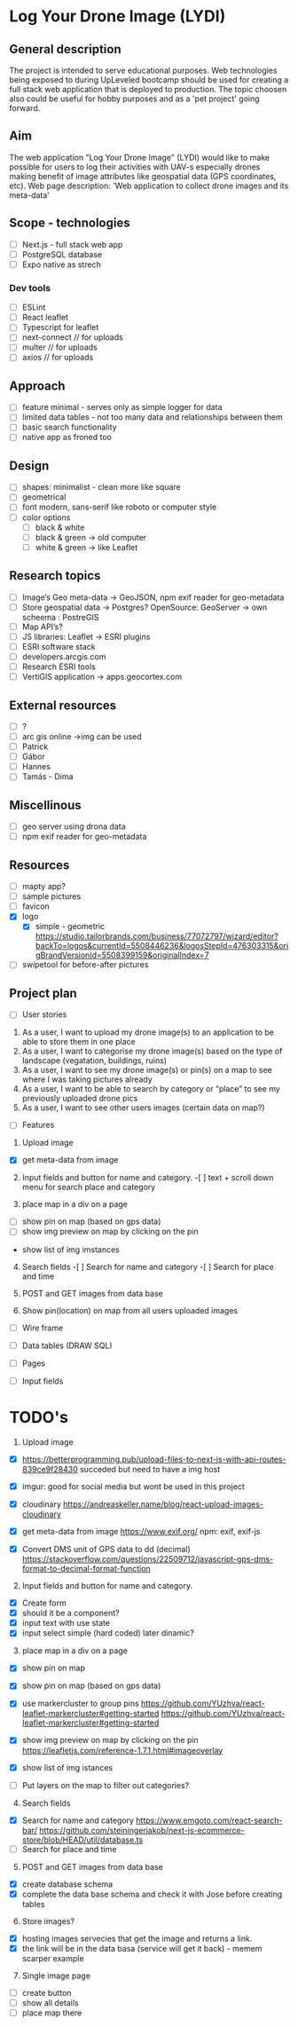 # Log Your Drone Image (LYDI)

## General description

The project is intended to serve educational purposes. Web technologies being exposed to during UpLeveled bootcamp should be used for creating a full stack web application that is deployed to production. The topic choosen also could be useful for hobby purposes and as a 'pet project' going forward.

## Aim

The web application "Log Your Drone Image" (LYDI) would like to make possible for users to log their activities with UAV-s especially drones making benefit of image attributes like geospatial data (GPS coordinates, etc).
Web page description: 'Web application to collect drone images and its meta-data'

## Scope - technologies

- [ ] Next.js - full stack web app
- [ ] PostgreSQL database
- [ ] Expo native as strech

### Dev tools

- [ ] ESLint
- [ ] React leaflet
- [ ] Typescript for leaflet
- [ ] next-connect // for uploads
- [ ] multer // for uploads
- [ ] axios // for uploads

## Approach

- [ ] feature minimal - serves only as simple logger for data
- [ ] limited data tables - not too many data and relationships between them
- [ ] basic search functionality
- [ ] native app as froned too

## Design

- [ ] shapes: minimalist - clean more like square
- [ ] geometrical
- [ ] font modern, sans-serif like roboto or computer style
- [ ] color options
  - [ ] black & white
  - [ ] black & green -> old computer
  - [ ] white & green -> like Leaflet

## Research topics

- [ ] Image’s Geo meta-data -> GeoJSON, npm exif reader for geo-metadata
- [ ] Store geospatial data -> Postgres? OpenSource: GeoServer -> own scheema : PostreGIS
- [ ] Map API’s?
- [ ] JS libraries: Leaflet -> ESRI plugins
- [ ] ESRI software stack
- [ ] developers.arcgis.com
- [ ] Research ESRI tools
- [ ] VertiGIS application -> apps.geocortex.com

## External resources

- [ ] ?
- [ ] arc gis online ->img can be used
- [ ] Patrick
- [ ] Gábor
- [ ] Hannes
- [ ] Tamás - Dima

## Miscellinous

- [ ] geo server using drona data
- [ ] npm exif reader for geo-metadata

## Resources

- [ ] mapty app?
- [ ] sample pictures
- [ ] favicon
- [x] logo
  - [x] simple - geometric https://studio.tailorbrands.com/business/77072797/wizard/editor?backTo=logos&currentId=5508446236&logosStepId=476303315&origBrandVersionId=5508399159&originalIndex=7
- [ ] swipetool for before-after pictures

## Project plan

- [ ] User stories

1. As a user, I want to upload my drone image(s) to an application to be able to store them in one place
2. As a user, I want to categorise my drone image(s) based on the type of landscape (vegatation, buildings, ruins)
3. As a user, I want to see my drone image(s) or pin(s) on a map to see where I was taking pictures already
4. As a user, I want to be able to search by category or “place” to see my previously uploaded drone pics
5. As a user, I want to see other users images (certain data on map?)

- [ ] Features

1. Upload image

- [x] get meta-data from image

2. Input fields and button for name and category. -[ ] text + scroll down menu for search place and category

3. place map in a div on a page

- [ ] show pin on map (based on gps data)
- [ ] show img preview on map by clicking on the pin
- show list of img imstances

4. Search fields -[ ] Search for name and category -[ ] Search for place and time

5. POST and GET images from data base

6. Show pin(location) on map from all users uploaded images

- [ ] Wire frame

- [ ] Data tables (DRAW SQL)
- [ ] Pages
- [ ] Input fields

# TODO's

1. Upload image

- [x] https://betterprogramming.pub/upload-files-to-next-js-with-api-routes-839ce9f28430
      succeded but need to have a img host
- [x] imgur: good for social media but wont be used in this project
- [x] cloudinary https://andreaskeller.name/blog/react-upload-images-cloudinary

- [x] get meta-data from image
      https://www.exif.org/
      npm: exif, exif-js
- [x] Convert DMS unit of GPS data to dd (decimal)
      https://stackoverflow.com/questions/22509712/javascript-gps-dms-format-to-decimal-format-function

2. Input fields and button for name and category.

- [x] Create form
- [x] should it be a component?
- [x] input text with use state
- [x] input select simple (hard coded) later dinamic?

3. place map in a div on a page

- [x] show pin on map
- [x] show pin on map (based on gps data)
- [x] use markercluster to group pins
      https://github.com/YUzhva/react-leaflet-markercluster#getting-started
      https://github.com/YUzhva/react-leaflet-markercluster#getting-started

- [x] show img preview on map by clicking on the pin
      https://leafletjs.com/reference-1.7.1.html#imageoverlay

- [x] show list of img istances

- [ ] Put layers on the map to filter out categories?

4. Search fields

- [x] Search for name and category
      https://www.emgoto.com/react-search-bar/
      https://github.com/steiningerjakob/next-js-ecommerce-store/blob/HEAD/util/database.ts
- [ ] Search for place and time

5. POST and GET images from data base

- [x] create database schema
- [x] complete the data base schema and check it with Jose before creating tables

6. Store images?

- [x] hosting images servecies that get the image and returns a link.
- [x] the link will be in the data basa (service will get it back) - memem scarper example

7. Single image page

- [ ] create button
- [ ] show all details
- [ ] place map there
